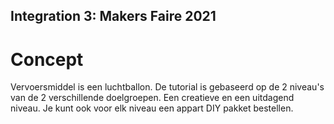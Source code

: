 ## Integration 3: Makers Faire 2021
# Concept

Vervoersmiddel is een luchtballon. De tutorial is gebaseerd op de 2 niveau's van de 2 verschillende doelgroepen. Een creatieve en een uitdagend niveau. Je kunt ook voor elk niveau een appart DIY pakket bestellen. 